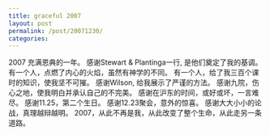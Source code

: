 ```yaml
---
title: graceful 2007
layout: post
permalink: /post/20071230/
categories:
---
```


2007 充满恩典的一年。
感谢Stewart & Plantinga一行, 是他们奠定了我的基调。
有一个人，点燃了内心的火焰，虽然有神学的不同。
有一个人，给了我三百个课时的知识，使我坚不可摧。
感谢Wilson, 给我展示了严谨的方法。
感谢九院，伤心之地，使我明白并承认自己的不完美。
感谢在沪东的时间，或好或坏，一言难尽。
感谢11.25，第二个生日。
感谢12.23聚会，意外的惊喜。
感谢大大小小的论战，真理越辩越明。
2007，从此不再是我，从此改变了整个生命，从此走另一条道路。
